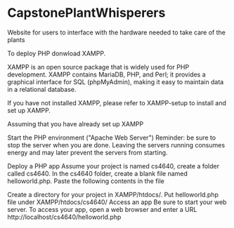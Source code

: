 # CapstonePlantWhisperers
Website for users to interface with the hardware needed to take care of the plants

To deploy PHP donwload XAMPP. 

XAMPP is an open source package that is widely used for PHP development. XAMPP contains MariaDB, PHP, and Perl; it provides a graphical interface for SQL (phpMyAdmin), making it easy to maintain data in a relational database.

If you have not installed XAMPP, please refer to XAMPP-setup to install and set up XAMPP.

Assuming that you have already set up XAMPP

Start the PHP environment ("Apache Web Server")
Reminder: be sure to stop the server when you are done. Leaving the servers running consumes energy and may later prevent the servers from starting.

Deploy a PHP app
Assume your project is named  cs4640,  create a folder called  cs4640.  In the  cs4640  folder, create a blank file named  helloworld.php. Paste the following contents in the file
<?php echo "Hello World @^_^@" ?>
Create a directory for your project in  XAMPP/htdocs/. Put  helloworld.php  file under  XAMPP/htdocs/cs4640/
Access an app
Be sure to start your web server. To access your app, open a web browser and enter a URL 
    http://localhost/cs4640/helloworld.php 

